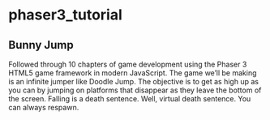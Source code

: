 # phaser3_tutorial
## Bunny Jump
Followed through 10 chapters of game development using the Phaser 3 HTML5 game framework in modern JavaScript.
The game we’ll be making is an infinite jumper like Doodle Jump.
The objective is to get as high up as you can by jumping on platforms that disappear as they leave the bottom of the screen.
Falling is a death sentence. Well, virtual death sentence. You can always respawn.